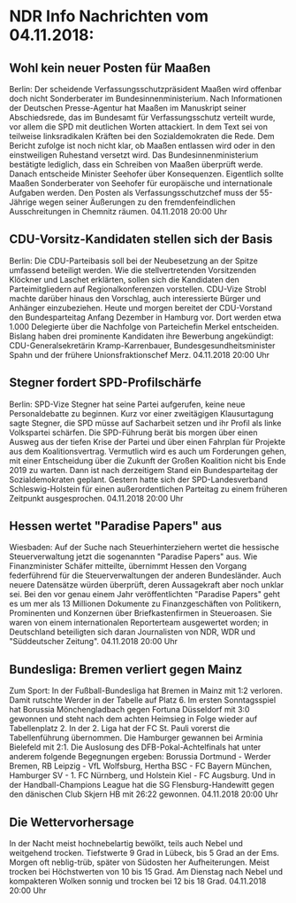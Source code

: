 # NDR Info Nachrichten vom 04.11.2018:


## Wohl kein neuer Posten für Maaßen
Berlin: Der scheidende Verfassungsschutzpräsident Maaßen wird offenbar doch nicht Sonderberater im Bundesinnenministerium. Nach Informationen der Deutschen Presse-Agentur hat Maaßen im Manuskript seiner Abschiedsrede, das im Bundesamt für Verfassungsschutz verteilt wurde, vor allem die SPD mit deutlichen Worten attackiert. In dem Text sei von teilweise linksradikalen Kräften bei den Sozialdemokraten die Rede. Dem Bericht zufolge ist noch nicht klar, ob Maaßen entlassen wird oder in den einstweiligen Ruhestand versetzt wird. Das Bundesinnenministerium bestätigte lediglich, dass ein Schreiben von Maaßen überprüft werde. Danach entscheide Minister Seehofer über Konsequenzen. Eigentlich sollte Maaßen Sonderberater von Seehofer für europäische und internationale Aufgaben werden. Den Posten als Verfassungsschutzchef muss der 55-Jährige wegen seiner Äußerungen zu den fremdenfeindlichen Ausschreitungen in Chemnitz räumen. 04.11.2018 20:00 Uhr 

## CDU-Vorsitz-Kandidaten stellen sich der Basis
Berlin: Die CDU-Parteibasis soll bei der Neubesetzung an der Spitze umfassend beteiligt werden. Wie die stellvertretenden Vorsitzenden Klöckner und Laschet erklärten, sollen sich die Kandidaten den Parteimitgliedern auf Regionalkonferenzen vorstellen. CDU-Vize Strobl machte darüber hinaus den Vorschlag, auch interessierte Bürger und Anhänger einzubeziehen. Heute und morgen bereitet der CDU-Vorstand den Bundesparteitag Anfang Dezember in Hamburg vor. Dort werden etwa 1.000 Delegierte über die Nachfolge von Parteichefin Merkel entscheiden. Bislang haben drei prominente Kandidaten ihre Bewerbung angekündigt: CDU-Generalsekretärin Kramp-Karrenbauer, Bundesgesundheitsminister Spahn und der frühere Unionsfraktionschef Merz. 04.11.2018 20:00 Uhr 

## Stegner fordert SPD-Profilschärfe
Berlin: SPD-Vize Stegner hat seine Partei aufgerufen, keine neue Personaldebatte zu beginnen. Kurz vor einer zweitägigen Klausurtagung sagte Stegner, die SPD müsse auf Sacharbeit setzen und ihr Profil als linke Volkspartei schärfen. Die SPD-Führung berät bis morgen über einen Ausweg aus der tiefen Krise der Partei und über einen Fahrplan für Projekte aus dem Koalitionsvertrag. Vermutlich wird es auch um Forderungen gehen, mit einer Entscheidung über die Zukunft der Großen Koalition nicht bis Ende 2019 zu warten. Dann ist nach derzeitigem Stand ein Bundesparteitag der Sozialdemokraten geplant. Gestern hatte sich der SPD-Landesverband Schleswig-Holstein für einen außerordentlichen Parteitag zu einem früheren Zeitpunkt ausgesprochen. 04.11.2018 20:00 Uhr 

## Hessen wertet "Paradise Papers" aus
Wiesbaden: Auf der Suche nach Steuerhinterziehern wertet die hessische Steuerverwaltung jetzt die sogenannten "Paradise Papers" aus. Wie Finanzminister Schäfer mitteilte, übernimmt Hessen den Vorgang federführend für die Steuerverwaltungen der anderen Bundesländer. Auch neuere Datensätze würden überprüft, deren Aussagekraft aber noch unklar sei. Bei den vor genau einem Jahr veröffentlichten "Paradise Papers" geht es um mer als 13 Millionen Dokumente zu Finanzgeschäften von Politikern, Prominenten und Konzernen über Briefkastenfirmen in Steueroasen. Sie waren von einem internationalen Reporterteam ausgewertet worden; in Deutschland beteiligten sich daran Journalisten von NDR, WDR und "Süddeutscher Zeitung". 04.11.2018 20:00 Uhr 

## Bundesliga: Bremen verliert gegen Mainz
Zum Sport: In der Fußball-Bundesliga hat Bremen in Mainz mit 1:2 verloren. Damit rutschte Werder in der Tabelle auf Platz 6. Im ersten Sonntagsspiel hat Borussia Mönchengladbach gegen Fortuna Düsseldorf mit 3:0 gewonnen und steht nach dem achten Heimsieg in Folge wieder auf Tabellenplatz 2. In der 2. Liga hat der FC St. Pauli vorerst die Tabellenführung übernommen. Die Hamburger gewannen bei Arminia Bielefeld mit 2:1. Die Auslosung des DFB-Pokal-Achtelfinals hat unter anderem folgende Begegnungen ergeben:
Borussia Dortmund - Werder Bremen,
RB Leipzig - VfL Wolfsburg, Hertha BSC - FC Bayern München,
Hamburger SV - 1. FC Nürnberg,
und Holstein Kiel - FC Augsburg. Und in der Handball-Champions League hat die SG Flensburg-Handewitt gegen den dänischen Club Skjern HB mit 26:22 gewonnen. 04.11.2018 20:00 Uhr 

## Die Wettervorhersage
In der Nacht meist hochnebelartig bewölkt, teils auch Nebel und weitgehend trocken. Tiefstwerte 9 Grad in Lübeck, bis 5 Grad an der Ems. Morgen oft neblig-trüb, später von Südosten her Aufheiterungen. Meist trocken bei Höchstwerten von 10 bis 15 Grad. Am Dienstag nach Nebel und kompakteren Wolken sonnig und trocken bei 12 bis 18 Grad. 04.11.2018 20:00 Uhr 
